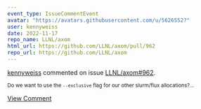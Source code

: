 ```yaml
---
event_type: IssueCommentEvent
avatar: "https://avatars.githubusercontent.com/u/5626552?"
user: kennyweiss
date: 2022-11-17
repo_name: LLNL/axom
html_url: https://github.com/LLNL/axom/pull/962
repo_url: https://github.com/LLNL/axom
---
```


<a href='https://github.com/kennyweiss' target='_blank'>kennyweiss</a> commented on issue <a href='https://github.com/LLNL/axom/pull/962' target='_blank'>LLNL/axom#962</a>.

<small>Do we want to use the `--exclusive` flag for our other slurm/flux allocations?...</small>

<a href='https://github.com/LLNL/axom/pull/962' target='_blank'>View Comment</a>